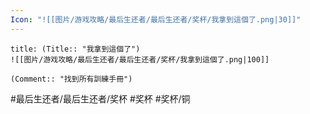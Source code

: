 ```yaml
---
Icon: "![[图片/游戏攻略/最后生还者/最后生还者/奖杯/我拿到這個了.png|30]]"
---
```

```ad-common-bronze-trophy
title: (Title:: "我拿到這個了")
![[图片/游戏攻略/最后生还者/最后生还者/奖杯/我拿到這個了.png|100]]

(Comment:: "找到所有訓練手冊")
```

#最后生还者/最后生还者/奖杯 #奖杯 #奖杯/铜
